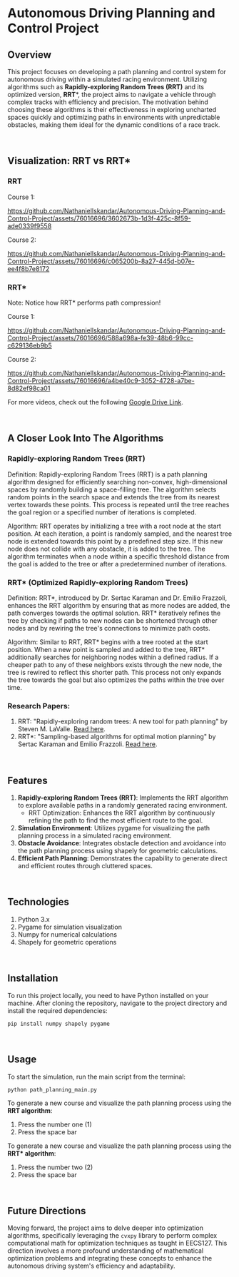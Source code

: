 # Autonomous Driving Planning and Control Project

## Overview
This project focuses on developing a path planning and control system for autonomous driving within a simulated racing environment. Utilizing algorithms such as **Rapidly-exploring Random Trees (RRT)** and its optimized version, **RRT***, the project aims to navigate a vehicle through complex tracks with efficiency and precision. The motivation behind choosing these algorithms is their effectiveness in exploring uncharted spaces quickly and optimizing paths in environments with unpredictable obstacles, making them ideal for the dynamic conditions of a race track.

<br>

## Visualization: RRT vs RRT*
### RRT
Course 1:

https://github.com/NathanielIskandar/Autonomous-Driving-Planning-and-Control-Project/assets/76016696/3602673b-1d3f-425c-8f59-ade0339f9558

Course 2:

https://github.com/NathanielIskandar/Autonomous-Driving-Planning-and-Control-Project/assets/76016696/c065200b-8a27-445d-b07e-ee4f8b7e8172



### RRT*
Note: Notice how RRT* performs path compression!

Course 1:

https://github.com/NathanielIskandar/Autonomous-Driving-Planning-and-Control-Project/assets/76016696/588a698a-fe39-48b6-99cc-c629136eb9b5



Course 2:

https://github.com/NathanielIskandar/Autonomous-Driving-Planning-and-Control-Project/assets/76016696/a4be40c9-3052-4728-a7be-8d82ef98ca01

For more videos, check out the following [Google Drive Link](https://drive.google.com/drive/folders/1f4mVHUy-8IKJi7Qxet3e6x41tSt3d4xa?usp=drive_link).


<br>


## A Closer Look Into The Algorithms
### Rapidly-exploring Random Trees (RRT)
Definition: Rapidly-exploring Random Trees (RRT) is a path planning algorithm designed for efficiently searching non-convex, high-dimensional spaces by randomly building a space-filling tree. The algorithm selects random points in the search space and extends the tree from its nearest vertex towards these points. This process is repeated until the tree reaches the goal region or a specified number of iterations is completed.

Algorithm: RRT operates by initializing a tree with a root node at the start position. At each iteration, a point is randomly sampled, and the nearest tree node is extended towards this point by a predefined step size. If this new node does not collide with any obstacle, it is added to the tree. The algorithm terminates when a node within a specific threshold distance from the goal is added to the tree or after a predetermined number of iterations.

### RRT* (Optimized Rapidly-exploring Random Trees)
Definition: RRT*, introduced by Dr. Sertac Karaman and Dr. Emilio Frazzoli, enhances the RRT algorithm by ensuring that as more nodes are added, the path converges towards the optimal solution. RRT* iteratively refines the tree by checking if paths to new nodes can be shortened through other nodes and by rewiring the tree's connections to minimize path costs.

Algorithm: Similar to RRT, RRT* begins with a tree rooted at the start position. When a new point is sampled and added to the tree, RRT* additionally searches for neighboring nodes within a defined radius. If a cheaper path to any of these neighbors exists through the new node, the tree is rewired to reflect this shorter path. This process not only expands the tree towards the goal but also optimizes the paths within the tree over time.

### Research Papers:
1. RRT: "Rapidly-exploring random trees: A new tool for path planning" by Steven M. LaValle. [Read here](https://msl.cs.illinois.edu/~lavalle/papers/Lav98c.pdf).
2. RRT*: "Sampling-based algorithms for optimal motion planning" by Sertac Karaman and Emilio Frazzoli. [Read here](https://people.eecs.berkeley.edu/~pabbeel/cs287-fa19/optreadings/rrtstar.pdf).


<br>


## Features
1. **Rapidly-exploring Random Trees (RRT)**: Implements the RRT algorithm to explore available paths in a randomly generated racing environment.
   - RRT Optimization: Enhances the RRT algorithm by continuously refining the path to find the most efficient route to the goal.
2. **Simulation Environment**: Utilizes pygame for visualizing the path planning process in a simulated racing environment.
3. **Obstacle Avoidance**: Integrates obstacle detection and avoidance into the path planning process using shapely for geometric calculations.
4. **Efficient Path Planning**: Demonstrates the capability to generate direct and efficient routes through cluttered spaces.


<br>


## Technologies
1. Python 3.x
2. Pygame for simulation visualization
3. Numpy for numerical calculations
4. Shapely for geometric operations

<br>

## Installation
To run this project locally, you need to have Python installed on your machine. After cloning the repository, navigate to the project directory and install the required dependencies:
```
pip install numpy shapely pygame
```

<br>


## Usage
To start the simulation, run the main script from the terminal:
```
python path_planning_main.py
```

To generate a new course and visualize the path planning process using  the **RRT algorithm**:
1. Press the number one (1)
2. Press the space bar

To generate a new course and visualize the path planning process using  the **RRT\* algorithm**:
1. Press the number two (2)
2. Press the space bar


<br>


## Future Directions
Moving forward, the project aims to delve deeper into optimization algorithms, specifically leveraging the `cvxpy` library to perform complex computational math for optimization techniques as taught in EECS127. This direction involves a more profound understanding of mathematical optimization problems and integrating these concepts to enhance the autonomous driving system's efficiency and adaptability.
